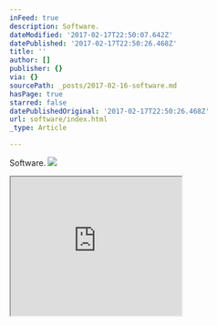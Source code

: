 ```yaml
---
inFeed: true
description: Software.
dateModified: '2017-02-17T22:50:07.642Z'
datePublished: '2017-02-17T22:50:26.468Z'
title: ''
author: []
publisher: {}
via: {}
sourcePath: _posts/2017-02-16-software.md
hasPage: true
starred: false
datePublishedOriginal: '2017-02-17T22:50:26.468Z'
url: software/index.html
_type: Article

---
```

Software.
![](https://the-grid-user-content.s3-us-west-2.amazonaws.com/9cc8f4fa-8328-4c62-90b5-9e110cbc7f90.png)

<iframe src="https://the-grid.github.io/ed-userhtml/?g=eJyzySjJzbHjsknKT6lUSEpPzs_JL7JVUjYzczVzc1QCSmQY2nmk5uTkK5TnF-WkKNroAwW4bArsbBIVMopS02yVMkpKCoqt9PXLy8v1EnNKUovyEktS9UDGKtmFZRZnlig4wkXzcoAGJNrZ6BcAzdAH2QmiwU5QAAD4VCxS" height="244" style=""></iframe>
